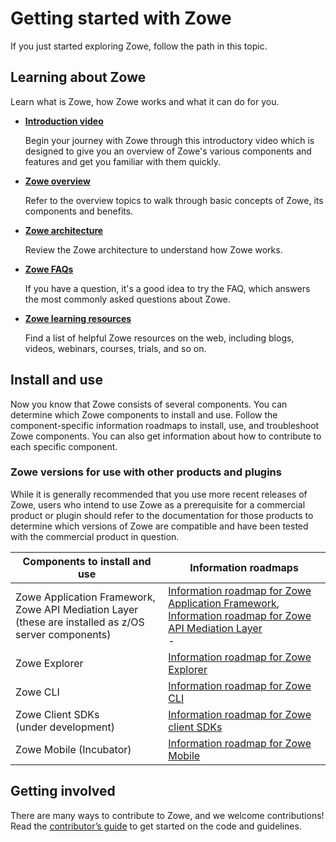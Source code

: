 # Getting started with Zowe

If you just started exploring Zowe, follow the path in this topic. 

## Learning about Zowe

Learn what is Zowe, how Zowe works and what it can do for you. 

- [**Introduction video**](https://youtu.be/7XpOjREP8JU)
   
   Begin your journey with Zowe through this introductory video which is designed to give you an overview of Zowe's various components and features and get you familiar with them quickly.

- [**Zowe overview**](overview.md)

   Refer to the overview topics to walk through basic concepts of Zowe, its components and benefits. 

- [**Zowe architecture**](zowe-architecture.md)

   Review the Zowe architecture to understand how Zowe works. 

- [**Zowe FAQs**](zowe_faq.md)
   
   If you have a question, it's a good idea to try the FAQ, which answers the most commonly asked questions about Zowe.
   
- [**Zowe learning resources**](zowe-resources.md)

   Find a list of helpful Zowe resources on the web, including blogs, videos, webinars, courses, trials, and so on. 

## Install and use

Now you know that Zowe consists of several components. You can determine which Zowe components to install and use. Follow the component-specific information roadmaps to install, use, and troubleshoot Zowe components. You can also get information about how to contribute to each specific component.  

### Zowe versions for use with other products and plugins

While it is generally recommended that you use more recent releases of Zowe, users who intend to use Zowe as a prerequisite for a commercial product or plugin should refer to the documentation for those products to determine which versions of Zowe are compatible and have been tested with the commercial product in question. 

Components to install and use |  Information roadmaps
---                           |  ---
Zowe Application Framework, <br/> Zowe API Mediation Layer <br/> (these are installed as z/OS server components) |  [Information roadmap for Zowe Application Framework](user-roadmap-app-framework.md), <br/> [Information roadmap for Zowe API Mediation Layer](user-roadmap-apiml.md) <br/>-
Zowe Explorer                 |  [Information roadmap for Zowe Explorer](user-roadmap-zowe-explorer.md)
Zowe CLI                      |  [Information roadmap for Zowe CLI](user-roadmap-zowe-cli.md)
Zowe Client SDKs <br/>(under development) |  [Information roadmap for Zowe client SDKs](user-roadmap-client-sdk.md)
Zowe Mobile (Incubator) | [Information roadmap for Zowe Mobile](user-roadmap-zowe-mobile.md)

## Getting involved

There are many ways to contribute to Zowe, and we welcome contributions! Read the [contributor’s guide](../contribute/roadmap-contribute.md) to get started on the code and guidelines.




